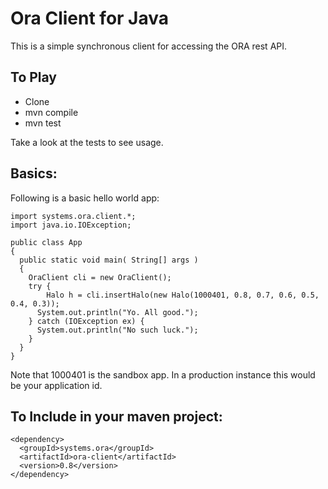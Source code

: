 # Ora Client for Java

This is a simple synchronous client for accessing the ORA rest API.

## To Play

* Clone
* mvn compile
* mvn test

Take a look at the tests to see usage.

## Basics:

Following is a basic hello world app:

    import systems.ora.client.*;
    import java.io.IOException;

    public class App 
    {
      public static void main( String[] args )
      {
        OraClient cli = new OraClient();
        try {
  		    Halo h = cli.insertHalo(new Halo(1000401, 0.8, 0.7, 0.6, 0.5, 0.4, 0.3));
          System.out.println("Yo. All good.");
        } catch (IOException ex) {
      	  System.out.println("No such luck.");
        }     
      }
    }

Note that 1000401 is the sandbox app. In a production instance this would be your application id.


## To Include in your maven project:

    <dependency>
      <groupId>systems.ora</groupId>
      <artifactId>ora-client</artifactId>
      <version>0.8</version>
    </dependency>  

  
